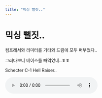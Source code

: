 ```yaml
---
title: "믹싱 뻘짓.."
---
```

# 믹싱 뻘짓..

컴프레서와 리미터를 기타와 드럼에 모두 퍼부었다..

그러다보니 베이스를 빼먹었네..ㅎㅎ

Schecter C-1 Hell Raiser..

![audio](b3786ca237f15063d4a07bd58da0caed.mp3)



